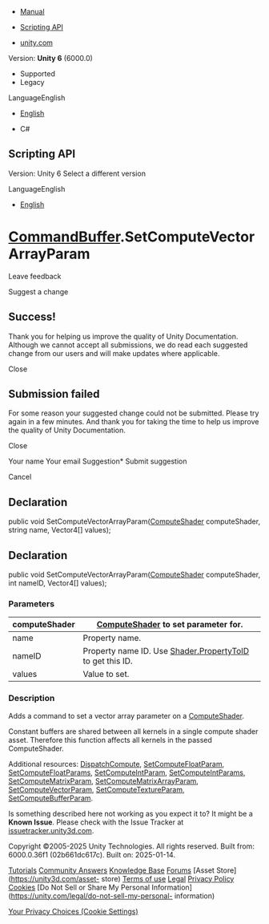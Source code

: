 [ ]()

  * [Manual](../Manual/index.html)
  * [Scripting API](../ScriptReference/index.html)

  * [unity.com](https://unity.com/)

Version: **Unity 6** (6000.0)

  * Supported
  * Legacy

LanguageEnglish

  * [English]()

  * C#

[ ](https://docs.unity3d.com)

## Scripting API

Version: Unity 6 Select a different version

LanguageEnglish

  * [English]()

#  [CommandBuffer](Rendering.CommandBuffer.html).SetComputeVectorArrayParam

Leave feedback

Suggest a change

## Success!

Thank you for helping us improve the quality of Unity Documentation. Although
we cannot accept all submissions, we do read each suggested change from our
users and will make updates where applicable.

Close

## Submission failed

For some reason your suggested change could not be submitted. Please <a>try
again</a> in a few minutes. And thank you for taking the time to help us
improve the quality of Unity Documentation.

Close

Your name Your email Suggestion* Submit suggestion

Cancel

[ ]()

## Declaration

public void SetComputeVectorArrayParam([ComputeShader](ComputeShader.html)
computeShader, string name, Vector4[] values);

## Declaration

public void SetComputeVectorArrayParam([ComputeShader](ComputeShader.html)
computeShader, int nameID, Vector4[] values);

### Parameters

computeShader |  [ComputeShader](ComputeShader.html) to set parameter for.  
---|---  
name | Property name.  
nameID | Property name ID. Use [Shader.PropertyToID](Shader.PropertyToID.html) to get this ID.  
values | Value to set.  
  
### Description

Adds a command to set a vector array parameter on a
[ComputeShader](ComputeShader.html).

Constant buffers are shared between all kernels in a single compute shader
asset. Therefore this function affects all kernels in the passed
ComputeShader.  
  
Additional resources:
[DispatchCompute](Rendering.CommandBuffer.DispatchCompute.html),
[SetComputeFloatParam](Rendering.CommandBuffer.SetComputeFloatParam.html),
[SetComputeFloatParams](Rendering.CommandBuffer.SetComputeFloatParams.html),
[SetComputeIntParam](Rendering.CommandBuffer.SetComputeIntParam.html),
[SetComputeIntParams](Rendering.CommandBuffer.SetComputeIntParams.html),
[SetComputeMatrixParam](Rendering.CommandBuffer.SetComputeMatrixParam.html),
[SetComputeMatrixArrayParam](Rendering.CommandBuffer.SetComputeMatrixArrayParam.html),
[SetComputeVectorParam](Rendering.CommandBuffer.SetComputeVectorParam.html),
[SetComputeTextureParam](Rendering.CommandBuffer.SetComputeTextureParam.html),
[SetComputeBufferParam](Rendering.CommandBuffer.SetComputeBufferParam.html).

Is something described here not working as you expect it to? It might be a
**Known Issue**. Please check with the Issue Tracker at
[issuetracker.unity3d.com](https://issuetracker.unity3d.com).

Copyright ©2005-2025 Unity Technologies. All rights reserved. Built from:
6000.0.36f1 (02b661dc617c). Built on: 2025-01-14.

[Tutorials](https://unity3d.com/learn) [Community
Answers](https://answers.unity3d.com) [Knowledge
Base](https://support.unity3d.com/hc/en-us)
[Forums](https://forum.unity3d.com) [Asset Store](https://unity3d.com/asset-
store) [Terms of use](https://docs.unity3d.com/Manual/TermsOfUse.html)
[Legal](https://unity.com/legal) [Privacy
Policy](https://unity.com/legal/privacy-policy)
[Cookies](https://unity.com/legal/cookie-policy) [Do Not Sell or Share My
Personal Information](https://unity.com/legal/do-not-sell-my-personal-
information)

[Your Privacy Choices (Cookie Settings)](javascript:void\(0\);)


